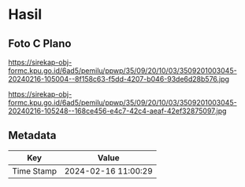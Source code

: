 # Hasil

## Foto C Plano

https://sirekap-obj-formc.kpu.go.id/6ad5/pemilu/ppwp/35/09/20/10/03/3509201003045-20240216-105004--8f158c63-f5dd-4207-b046-93de6d28b576.jpg

https://sirekap-obj-formc.kpu.go.id/6ad5/pemilu/ppwp/35/09/20/10/03/3509201003045-20240216-105248--168ce456-e4c7-42c4-aeaf-42ef32875097.jpg


## Metadata

| Key        | Value               |
| ---------- | ------------------- |
| Time Stamp | 2024-02-16 11:00:29 |



